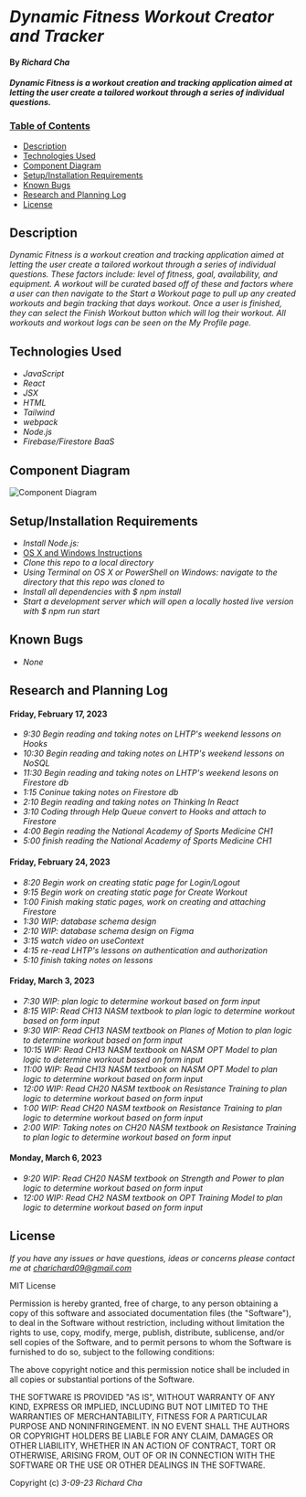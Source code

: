 # _Dynamic Fitness Workout Creator and Tracker_

#### By _**Richard Cha**_

#### _Dynamic Fitness is a workout creation and tracking application aimed at letting the user create a tailored workout through a series of individual questions._

### <u>Table of Contents</u>
* <a href="#Description">Description</a>
* <a href="#Technologies-Used">Technologies Used</a>
* <a href="#Component-Diagram">Component Diagram</a>
* <a href="#Setup/Installation-Requirements">Setup/Installation Requirements</a>
* <a href="#Known-Bugs">Known Bugs</a>
* <a href="#Research-and-Planning-Log">Research and Planning Log</a>
* <a href="#License">License</a>

## Description

_Dynamic Fitness is a workout creation and tracking application aimed at letting the user create a tailored workout through a series of individual questions. These factors include: level of fitness, goal, availability, and equipment. A workout will be curated based off of these and factors where a user can then navigate to the Start a Workout page to pull up any created workouts and begin tracking that days workout. Once a user is finished, they can select the Finish Workout button which will log their workout. All workouts and workout logs can be seen on the My Profile page._

## Technologies Used

* _JavaScript_
* _React_
* _JSX_
* _HTML_
* _Tailwind_
* _webpack_
* _Node.js_
* _Firebase/Firestore BaaS_

## Component Diagram
![Component Diagram](./src/assets/DynamicFitness.png)

## Setup/Installation Requirements

* _Install Node.js:_
* [OS X and Windows Instructions](https://www.learnhowtoprogram.com/intermediate-javascript/getting-started-with-javascript/installing-node-js)
* _Clone this repo to a local directory_
* _Using Terminal on OS X or PowerShell on Windows: navigate to the directory that this repo was cloned to_
* _Install all dependencies with $ npm install_
* _Start a development server which will open a locally hosted live version with $ npm run start_

## Known Bugs

* _None_

## Research and Planning Log
#### Friday, February 17, 2023
* _9:30 Begin reading and taking notes on LHTP's weekend lessons on Hooks_
* _10:30 Begin reading and taking notes on LHTP's weekend lessons on NoSQL_ 
* _11:30 Begin reading and taking notes on LHTP's weekend lesons on Firestore db_
* _1:15 Coninue taking notes on Firestore db_
* _2:10 Begin reading and taking notes on Thinking In React_
* _3:10 Coding through Help Queue convert to Hooks and attach to Firestore_
* _4:00 Begin reading the National Academy of Sports Medicine CH1_
* _5:00 finish reading the National Academy of Sports Medicine CH1_

#### Friday, February 24, 2023
* _8:20 Begin work on creating static page for Login/Logout_
* _9:15 Begin work on creating static page for Create Workout_
* _1:00 Finish making static pages, work on creating and attaching Firestore_
* _1:30 WIP: database schema design_
* _2:10 WIP: database schema design on Figma_
* _3:15 watch video on useContext_
* _4:15 re-read LHTP's lessons on authentication and authorization_
* _5:10 finish taking notes on lessons_

#### Friday, March 3, 2023
* _7:30 WIP: plan logic to determine workout based on form input_
* _8:15 WIP: Read CH13 NASM textbook to plan logic to determine workout based on form input_
* _9:30 WIP: Read CH13 NASM textbook on Planes of Motion to plan logic to determine workout based on form input_
* _10:15 WIP: Read CH13 NASM textbook on NASM OPT Model to plan logic to determine workout based on form input_
* _11:00 WIP: Read CH13 NASM textbook on NASM OPT Model to plan logic to determine workout based on form input_
* _12:00 WIP: Read CH20 NASM textbook on Resistance Training to plan logic to determine workout based on form input_
* _1:00 WIP: Read CH20 NASM textbook on Resistance Training to plan logic to determine workout based on form input_
* _2:00 WIP: Taking notes on CH20 NASM textbook on Resistance Training to plan logic to determine workout based on form input_

#### Monday, March 6, 2023
* _9:20 WIP: Read CH20 NASM textbook on Strength and Power to plan logic to determine workout based on form input_
* _12:00 WIP: Read CH2 NASM textbook on OPT Training Model to plan logic to determine workout based on form input_

## License

_If you have any issues or have questions, ideas or concerns please contact me at [charichard09@gmail.com](mailto:charichard09@gmail.com)_

MIT License

Permission is hereby granted, free of charge, to any person obtaining a copy
of this software and associated documentation files (the "Software"), to deal
in the Software without restriction, including without limitation the rights
to use, copy, modify, merge, publish, distribute, sublicense, and/or sell
copies of the Software, and to permit persons to whom the Software is
furnished to do so, subject to the following conditions:

The above copyright notice and this permission notice shall be included in all
copies or substantial portions of the Software.

THE SOFTWARE IS PROVIDED "AS IS", WITHOUT WARRANTY OF ANY KIND, EXPRESS OR
IMPLIED, INCLUDING BUT NOT LIMITED TO THE WARRANTIES OF MERCHANTABILITY,
FITNESS FOR A PARTICULAR PURPOSE AND NONINFRINGEMENT. IN NO EVENT SHALL THE
AUTHORS OR COPYRIGHT HOLDERS BE LIABLE FOR ANY CLAIM, DAMAGES OR OTHER
LIABILITY, WHETHER IN AN ACTION OF CONTRACT, TORT OR OTHERWISE, ARISING FROM,
OUT OF OR IN CONNECTION WITH THE SOFTWARE OR THE USE OR OTHER DEALINGS IN THE
SOFTWARE.

Copyright (c) _3-09-23_ _Richard Cha_